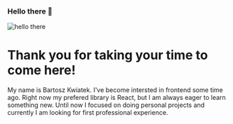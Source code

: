 ### Hello there 👋
![hello there](https://media.giphy.com/media/KOVlHmbBA09XO/giphy.gif)

# Thank you for taking your time to come here!

My name is Bartosz Kwiatek.
I've become intersted in frontend some time ago. Right now my prefered library is React, but I am always eager to learn something new. Until now I focused on doing personal projects and currently I am looking for first professional experience.

<!--
**kwiaciu/kwiaciu** is a ✨ _special_ ✨ repository because its `README.md` (this file) appears on your GitHub profile.

Here are some ideas to get you started:

- 🔭 I’m currently working on ...
- 🌱 I’m currently learning ...
- 👯 I’m looking to collaborate on ...
- 🤔 I’m looking for help with ...
- 💬 Ask me about ...
- 📫 How to reach me: ...
- 😄 Pronouns: ...
- ⚡ Fun fact: ...
-->
